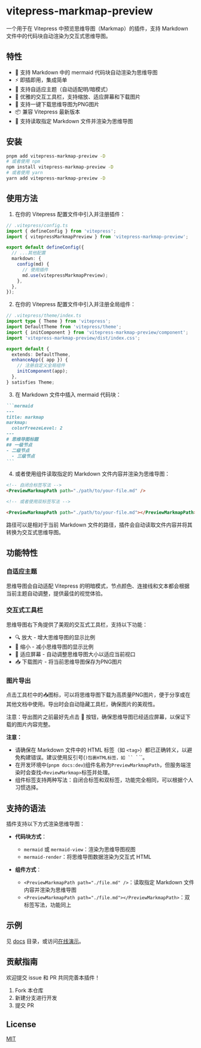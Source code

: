# vitepress-markmap-preview

一个用于在 Vitepress 中预览思维导图（Markmap）的插件，支持 Markdown 文件中的代码块自动渲染为交互式思维导图。

## 特性

- 🧠 支持 Markdown 中的 mermaid 代码块自动渲染为思维导图
- ⚡️ 即插即用，集成简单
- 🎨 支持自适应主题（自动适配明/暗模式）
- 🔄 优雅的交互工具栏，支持缩放、适应屏幕和下载图片
- 📸 支持一键下载思维导图为PNG图片
- 📦 兼容 Vitepress 最新版本
- 📄 支持读取指定 Markdown 文件并渲染为思维导图

## 安装

```bash
pnpm add vitepress-markmap-preview -D
# 或者使用 npm
npm install vitepress-markmap-preview -D
# 或者使用 yarn
yarn add vitepress-markmap-preview -D
```

## 使用方法

1. 在你的 Vitepress 配置文件中引入并注册插件：

```ts
// .vitepress/config.ts
import { defineConfig } from 'vitepress';
import { vitepressMarkmapPreview } from 'vitepress-markmap-preview';

export default defineConfig({
  // ...其他配置
  markdown: {
    config(md) {
      // 使用插件
      md.use(vitepressMarkmapPreview);
    },
  },
});
```

2. 在你的 Vitepress 配置文件中引入并注册全局组件：

```ts
// .vitepress/theme/index.ts
import type { Theme } from 'vitepress';
import DefaultTheme from 'vitepress/theme';
import { initComponent } from 'vitepress-markmap-preview/component';
import 'vitepress-markmap-preview/dist/index.css';

export default {
  extends: DefaultTheme,
  enhanceApp({ app }) {
    // 注册自定义全局组件
    initComponent(app);
  },
} satisfies Theme;
```

3. 在 Markdown 文件中插入 mermaid 代码块：

````markdown
```mermaid
---
title: markmap
markmap:
  colorFreezeLevel: 2
---
# 思维导图标题
## 一级节点
- 二级节点
  - 三级节点
```
````

4. 或者使用组件读取指定的 Markdown 文件内容并渲染为思维导图：

```markdown
<!-- 自闭合标签写法 -->
<PreviewMarkmapPath path="./path/to/your-file.md" />

<!-- 或者使用双标签写法 -->

<PreviewMarkmapPath path="./path/to/your-file.md"></PreviewMarkmapPath>
```

路径可以是相对于当前 Markdown 文件的路径，插件会自动读取文件内容并将其转换为交互式思维导图。

## 功能特性

### 自适应主题

思维导图会自动适配 Vitepress 的明暗模式，节点颜色、连接线和文本都会根据当前主题自动调整，提供最佳的视觉体验。

### 交互式工具栏

思维导图右下角提供了美观的交互式工具栏，支持以下功能：

- 🔍 放大 - 增大思维导图的显示比例
- 🔎 缩小 - 减小思维导图的显示比例
- 🔲 适应屏幕 - 自动调整思维导图大小以适应当前视口
- 📥 下载图片 - 将当前思维导图保存为PNG图片

### 图片导出

点击工具栏中的📥图标，可以将思维导图下载为高质量PNG图片，便于分享或在其他文档中使用。导出时会自动隐藏工具栏，确保图片的美观性。

注意：导出图片之前最好先点击 🔲 按钮，确保思维导图已经适应屏幕，以保证下载的图片内容完整。

**注意：**

- 请确保在 Markdown 文件中的 HTML 标签（如 `<tag>`）都已正确转义，以避免构建错误。建议使用反引号(`)包裹HTML标签，如 `` `<tag>` ``。
- 在开发环境中(`pnpm docs:dev`)组件名称为`PreviewMarkmapPath`，但服务端渲染时会查找`<ReviewMarkmap>`标签并处理。
- 组件标签支持两种写法：自闭合标签和双标签，功能完全相同，可以根据个人习惯选择。

## 支持的语法

插件支持以下方式渲染思维导图：

- **代码块方式**：
  - `mermaid` 或 `mermaid-view`：渲染为思维导图视图
  - `mermaid-render`：将思维导图数据渲染为交互式 HTML

- **组件方式**：
  - `<PreviewMarkmapPath path="./file.md" />`：读取指定 Markdown 文件内容并渲染为思维导图
  - `<PreviewMarkmapPath path="./file.md"></PreviewMarkmapPath>`：双标签写法，功能同上

## 示例

见 [docs](./docs/) 目录，或访问[在线演示](https://flingyp.github.io/vitepress-markmap-preview)。

## 贡献指南

欢迎提交 issue 和 PR 共同完善本插件！

1. Fork 本仓库
2. 新建分支进行开发
3. 提交 PR

## License

[MIT](LICENSE)
